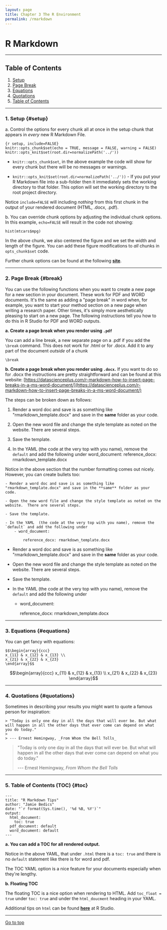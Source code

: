```yaml
---
layout: page
title: Chapter 3 The R Environment
permalink: /rmarkdown
---
```



# R Markdown

*****

## Table of Contents

1. [Setup](#setup)
2. [Page Break](#break)
3. [Equations](#equations)
4. [Quotations](#quotations)
5. [Table of Contents](#toc)

*****

### 1. Setup {#setup}

a. Control the options for every chunk all at once in the setup chunk that appears in _every_ new R Markdown File.

```{r}
{r setup, include=FALSE}
knitr::opts_chunk$set(echo = TRUE, message = FALSE, warning = FALSE)
knitr::opts_knit$set(root.dir=normalizePath('../'))
```

  * `knitr::opts_chunk$set`, in the above example the code will show for every chunk but there will be no messages or warnings. 
 
  * `knitr::opts_knit$set(root.dir=normalizePath('../'))` - If you put your R Markdown file into a sub-folder then it immediately sets the working directory to that folder.  This option will set the working directory to the root project directory. 
  
Notice `include=FALSE` will including _nothing_ from this first chunk in the output of your rendered document (HTML, .docx, .pdf).  

b. You can override chunk options by adjusting the individual chunk options.  In this example, `echo=FALSE` will result in the code not showing:

```{r, echo=FALSE, figure.align = 'center', fig.width = 6, fig.length = 4}
hist(mtcars$mpg)
```

In the above chunk, we also centered the figure and we set the width and length of the figure.  You can add these figure modifications to _all_ chunks in `opts_chunk$set` code. 


Further chunk options can be found at the following **[site](https://yihui.name/knitr/options)**.


*****

### 2. Page Break {#break}

You can use the following functions when you want to create a new page for a new section in your document.  These work for PDF and WORD documents.  It's the same as adding a "page break" in word when, for example, you want to start your method section on a new page when writing a research paper.  Other times, it's simply more aesthetically pleasing to start on a new page.  The following instructions tell you how to do this in R Studio for PDF and WORD outputs.

**a. Create a page break when you render using `.pdf`**

You can add a line break, a new separate page on a .pdf if you add the `\break` command.  This does not work for .html or for .docx.  Add it to any part of the document _outside_ of a chunk

```{r}
\break
```

**b. Create a page break when you render using `.docx`.**
If you want to do so for .docx the instructions are pretty straightforward and can be found at this website:
[https://datascienceplus.com/r-markdown-how-to-insert-page-breaks-in-a-ms-word-document/](https://datascienceplus.com/r-markdown-how-to-insert-page-breaks-in-a-ms-word-document/)

The steps can be broken down as follows:

1. Render a word doc and save is as something like "rmarkdown_template.docx" and save in the **same** folder as your code.

2. Open the new word file and change the style template as noted on the website.  There are several steps.

3. Save the template.

4. In the YAML  (the code at the very top with you name), remove the `default` and add the following under word_document: 
  reference_docx: rmarkdown_template.docx

Notice in the above section that the number formatting comes out nicely.  However, you can create bullets too:

```{r}
- Render a word doc and save is as something like "rmarkdown_template.docx" and save in the **same** folder as your code.

- Open the new word file and change the style template as noted on the website.  There are several steps.

- Save the template.

- In the YAML  (the code at the very top with you name), remove the `default` and add the following under     
    - word_document: 
        
        reference_docx: rmarkdown_template.docx
```

- Render a word doc and save is as something like "rmarkdown_template.docx" and save in the **same** folder as your code.

- Open the new word file and change the style template as noted on the website.  There are several steps.

- Save the template.

- In the YAML  (the code at the very top with you name), remove the `default` and add the following under     
    - word_document: 
        
        reference_docx: rmarkdown_template.docx


*****


### 3. Equations {#equations}

You can get fancy with equations:

```
$$\begin{array}{ccc}
x_{11} & x_{12} & x_{13} \\
x_{21} & x_{22} & x_{23}
\end{array}$$
```

$$\begin{array}{ccc}
x_{11} & x_{12} & x_{13} \\
x_{21} & x_{22} & x_{23}
\end{array}$$

*****

### 4. Quotations {#quotations}

Sometimes in describing your results you might want to quote a famous person for inspiration:

```
> "Today is only one day in all the days that will ever be. But what will happen in all the other days that ever come can depend on what you do today."
>
> --- Ernest Hemingway, _From Whom the Bell Tolls_
```

> "Today is only one day in all the days that will ever be. But what will happen in all the other days that ever come can depend on what you do today."
>
> --- Ernest Hemingway, _From Whom the Bell Tolls_

*****

### 5. Table of Contents (TOC) {#toc}

```
---
title: "R Markdown Tips"
author: "Jamie Bedics"
date: "`r format(Sys.time(), '%d %B, %Y')`"
output:
  html_document:
    toc: true
  pdf_document: default
  word_document: default
---
```

**a. You can add a TOC for all rendered output.**

Notice in the above YAML, that under `.html` there is a `toc: true` and there is no `default` statement like there is for word and pdf.  

The TOC YAML option is a nice feature for your documents especially when they're lengthy.

**b. Floating TOC**

The floating TOC is a nice option when rendering to HTML.  Add `toc_float = true` under `toc: true` and under the `html_doucment` heading in your YAML. 

Additional tips on `html` can be found **[here](https://rmarkdown.rstudio.com/html_document_format)** at R Studio.

*****

<a href="#">Go to top</a>
